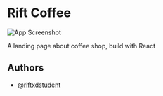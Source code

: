 
# Rift Coffee

![App Screenshot]("design/images/design1.png")

A landing page about coffee shop, build with React


## Authors

- [@riftxdstudent](https://www.github.com/riftxdstudent)

